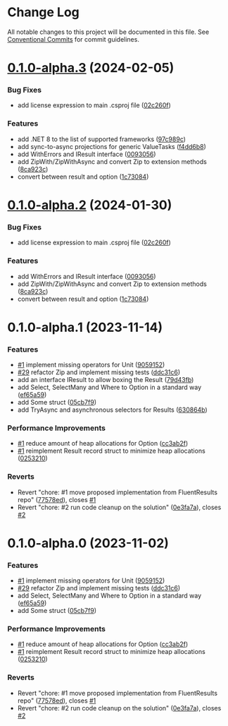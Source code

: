 # Change Log

All notable changes to this project will be documented in this file.
See [Conventional Commits](https://conventionalcommits.org) for commit guidelines.

# [0.1.0-alpha.3](https://github.com/LazyBallsZealots/Results.Immutable/compare/Results.Immutable@0.1.0-alpha.1...Results.Immutable@0.1.0-alpha.3) (2024-02-05)

### Bug Fixes

- add license expression to main .csproj file ([02c260f](https://github.com/LazyBallsZealots/Results.Immutable/commit/02c260fbc62cf3dc01518e068867defb4a1837e1))

### Features

- add .NET 8 to the list of supported frameworks ([97c989c](https://github.com/LazyBallsZealots/Results.Immutable/commit/97c989c4a31a8df403bc1b2ceef6f57166ee7a7b))
- add sync-to-async projections for generic ValueTasks ([f4dd6b8](https://github.com/LazyBallsZealots/Results.Immutable/commit/f4dd6b8987aa3e1ba5b3abe962bfa2e47a43be96))
- add WithErrors and IResult interface ([0093056](https://github.com/LazyBallsZealots/Results.Immutable/commit/0093056f7630d0375be23a679e17d45ca019b57b))
- add ZipWith/ZipWithAsync and convert Zip to extension methods ([8ca923c](https://github.com/LazyBallsZealots/Results.Immutable/commit/8ca923c8466fa98705a2985677a83398c2ccaa1b))
- convert between result and option ([1c73084](https://github.com/LazyBallsZealots/Results.Immutable/commit/1c730846cf1603e19fd52c5dec463a5537395d98))

# [0.1.0-alpha.2](https://github.com/LazyBallsZealots/Results.Immutable/compare/Results.Immutable@0.1.0-alpha.1...Results.Immutable@0.1.0-alpha.2) (2024-01-30)

### Bug Fixes

- add license expression to main .csproj file ([02c260f](https://github.com/LazyBallsZealots/Results.Immutable/commit/02c260fbc62cf3dc01518e068867defb4a1837e1))

### Features

- add WithErrors and IResult interface ([0093056](https://github.com/LazyBallsZealots/Results.Immutable/commit/0093056f7630d0375be23a679e17d45ca019b57b))
- add ZipWith/ZipWithAsync and convert Zip to extension methods ([8ca923c](https://github.com/LazyBallsZealots/Results.Immutable/commit/8ca923c8466fa98705a2985677a83398c2ccaa1b))
- convert between result and option ([1c73084](https://github.com/LazyBallsZealots/Results.Immutable/commit/1c730846cf1603e19fd52c5dec463a5537395d98))

# 0.1.0-alpha.1 (2023-11-14)

### Features

- [#1](https://github.com/LazyBallsZealots/Results.Immutable/issues/1) implement missing operators for Unit ([9059152](https://github.com/LazyBallsZealots/Results.Immutable/commit/9059152836a65f656c7772267de612c63760234e))
- [#29](https://github.com/LazyBallsZealots/Results.Immutable/issues/29) refactor Zip and implement missing tests ([ddc31c6](https://github.com/LazyBallsZealots/Results.Immutable/commit/ddc31c61ced97e28d898a3029721ab4e5e709657))
- add an interface IResult to allow boxing the Result ([79d43fb](https://github.com/LazyBallsZealots/Results.Immutable/commit/79d43fbba3eed1b9a2e54eefc95d5dd2961828e6))
- add Select, SelectMany and Where to Option in a standard way ([ef65a59](https://github.com/LazyBallsZealots/Results.Immutable/commit/ef65a59f0732b3d39cf5cc53bc2b8127b3ad1e04))
- add Some struct ([05cb7f9](https://github.com/LazyBallsZealots/Results.Immutable/commit/05cb7f9f079ed76c884e3739b6633114e71ea13c))
- add TryAsync and asynchronous selectors for Results ([630864b](https://github.com/LazyBallsZealots/Results.Immutable/commit/630864bdb32f4256016aa1cc893a9f2f08881539))

### Performance Improvements

- [#1](https://github.com/LazyBallsZealots/Results.Immutable/issues/1) reduce amount of heap allocations for Option<T> ([cc3ab2f](https://github.com/LazyBallsZealots/Results.Immutable/commit/cc3ab2ffcdfadbb8d4b94c2f0caca9960cf11967))
- [#1](https://github.com/LazyBallsZealots/Results.Immutable/issues/1) reimplement Result record struct to minimize heap allocations ([0253210](https://github.com/LazyBallsZealots/Results.Immutable/commit/0253210acf1cc1ead5318053ffaad46bd851d4b4))

### Reverts

- Revert "chore: #1 move proposed implementation from FluentResults repo" ([77578ed](https://github.com/LazyBallsZealots/Results.Immutable/commit/77578edb7a97be5c12535fab8d7efcf01e48ae71)), closes [#1](https://github.com/LazyBallsZealots/Results.Immutable/issues/1)
- Revert "chore: #2 run code cleanup on the solution" ([0e3fa7a](https://github.com/LazyBallsZealots/Results.Immutable/commit/0e3fa7a0932efacdb0637cfa96d6fefd4bf5c915)), closes [#2](https://github.com/LazyBallsZealots/Results.Immutable/issues/2)

# 0.1.0-alpha.0 (2023-11-02)

### Features

- [#1](https://github.com/LazyBallsZealots/Results.Immutable/issues/1) implement missing operators for Unit ([9059152](https://github.com/LazyBallsZealots/Results.Immutable/commit/9059152836a65f656c7772267de612c63760234e))
- [#29](https://github.com/LazyBallsZealots/Results.Immutable/issues/29) refactor Zip and implement missing tests ([ddc31c6](https://github.com/LazyBallsZealots/Results.Immutable/commit/ddc31c61ced97e28d898a3029721ab4e5e709657))
- add Select, SelectMany and Where to Option in a standard way ([ef65a59](https://github.com/LazyBallsZealots/Results.Immutable/commit/ef65a59f0732b3d39cf5cc53bc2b8127b3ad1e04))
- add Some struct ([05cb7f9](https://github.com/LazyBallsZealots/Results.Immutable/commit/05cb7f9f079ed76c884e3739b6633114e71ea13c))

### Performance Improvements

- [#1](https://github.com/LazyBallsZealots/Results.Immutable/issues/1) reduce amount of heap allocations for Option<T> ([cc3ab2f](https://github.com/LazyBallsZealots/Results.Immutable/commit/cc3ab2ffcdfadbb8d4b94c2f0caca9960cf11967))
- [#1](https://github.com/LazyBallsZealots/Results.Immutable/issues/1) reimplement Result record struct to minimize heap allocations ([0253210](https://github.com/LazyBallsZealots/Results.Immutable/commit/0253210acf1cc1ead5318053ffaad46bd851d4b4))

### Reverts

- Revert "chore: #1 move proposed implementation from FluentResults repo" ([77578ed](https://github.com/LazyBallsZealots/Results.Immutable/commit/77578edb7a97be5c12535fab8d7efcf01e48ae71)), closes [#1](https://github.com/LazyBallsZealots/Results.Immutable/issues/1)
- Revert "chore: #2 run code cleanup on the solution" ([0e3fa7a](https://github.com/LazyBallsZealots/Results.Immutable/commit/0e3fa7a0932efacdb0637cfa96d6fefd4bf5c915)), closes [#2](https://github.com/LazyBallsZealots/Results.Immutable/issues/2)
